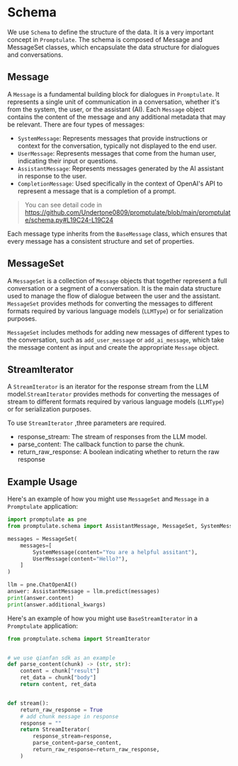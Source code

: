 # Schema

We use `Schema` to define the structure of the data. It is a very important concept in `Promptulate`. The schema is composed of Message and MessageSet classes, which encapsulate the data structure for dialogues and conversations.

## Message

A `Message` is a fundamental building block for dialogues in `Promptulate`. It represents a single unit of communication in a conversation, whether it's from the system, the user, or the assistant (AI). Each `Message` object contains the content of the message and any additional metadata that may be relevant. There are four types of messages:

- `SystemMessage`: Represents messages that provide instructions or context for the conversation, typically not displayed to the end user.
- `UserMessage`: Represents messages that come from the human user, indicating their input or questions.
- `AssistantMessage`: Represents messages generated by the AI assistant in response to the user.
- `CompletionMessage`: Used specifically in the context of OpenAI's API to represent a message that is a completion of a prompt.

> You can see detail code in https://github.com/Undertone0809/promptulate/blob/main/promptulate/schema.py#L19C24-L19C24

Each message type inherits from the `BaseMessage` class, which ensures that every message has a consistent structure and set of properties.

## MessageSet

A `MessageSet` is a collection of `Message` objects that together represent a full conversation or a segment of a conversation. It is the main data structure used to manage the flow of dialogue between the user and the assistant. `MessageSet` provides methods for converting the messages to different formats required by various language models (`LLMType`) or for serialization purposes.

`MessageSet` includes methods for adding new messages of different types to the conversation, such as `add_user_message` or `add_ai_message`, which take the message content as input and create the appropriate `Message` object.

## StreamIterator

A `StreamIterator` is an iterator for the response stream from the LLM model.`StreamIterator` provides methods for converting the messages of stream to different formats required by various language models (`LLMType`) or for serialization purposes.

To use `StreamIterator` ,three parameters are required.

- response_stream: The stream of responses from the LLM model.
- parse_content: The callback function to parse the chunk.
- return_raw_response: A boolean indicating whether to return the raw response
## Example Usage

Here's an example of how you might use `MessageSet` and `Message` in a `Promptulate` application:

```python
import promptulate as pne
from promptulate.schema import AssistantMessage, MessageSet, SystemMessage, UserMessage

messages = MessageSet(
    messages=[
        SystemMessage(content="You are a helpful assitant"),
        UserMessage(content="Hello?"),
    ]
)

llm = pne.ChatOpenAI()
answer: AssistantMessage = llm.predict(messages)
print(answer.content)
print(answer.additional_kwargs)
```

Here's an example of how you might use `BaseStreamIterator` in a `Promptulate` application:

```python
from promptulate.schema import StreamIterator


# we use qianfan sdk as an example
def parse_content(chunk) -> (str, str):
    content = chunk["result"]
    ret_data = chunk["body"]
    return content, ret_data


def stream():
    return_raw_response = True
    # add chunk message in response
    response = ""
    return StreamIterator(
        response_stream=response,
        parse_content=parse_content,
        return_raw_response=return_raw_response,
    )

```
